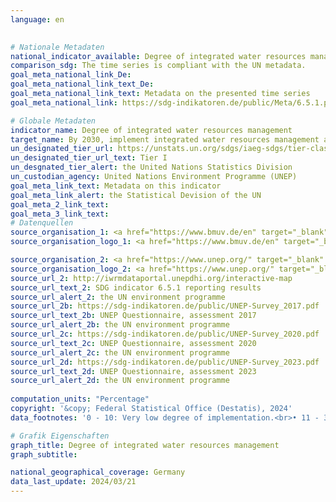 ```yaml
---
language: en
    

# Nationale Metadaten    
national_indicator_available: Degree of integrated water resources management implementation    
comparison_sdg: The time series is compliant with the UN metadata.    
goal_meta_national_link_De: 
goal_meta_national_link_text_De: 
goal_meta_national_link_text: Metadata on the presented time series
goal_meta_national_link: https://sdg-indikatoren.de/public/Meta/6.5.1.pdf    

# Globale Metadaten    
indicator_name: Degree of integrated water resources management    
target_name: By 2030, implement integrated water resources management at all levels, including through transboundary cooperation as appropriate    
un_designated_tier_url: https://unstats.un.org/sdgs/iaeg-sdgs/tier-classification/    
un_designated_tier_url_text: Tier I    
un_desgnated_tier_alert: the United Nations Statistics Division    
un_custodian_agency: United Nations Environment Programme (UNEP)    
goal_meta_link_text: Metadata on this indicator    
goal_meta_link_alert: the Statistical Devision of the UN    
goal_meta_2_link_text:     
goal_meta_3_link_text:         
# Datenquellen
source_organisation_1: <a href="https://www.bmuv.de/en" target="_blank" onclick="return confirm_alert('the Federal Ministry for the Environment, Nature Conservation, Nuclear Safety and Consumer Protection','En');" title="Click here to go to the website of the organisation Federal Ministry for the Environment, Nature Conservation, Nuclear Safety and Consumer Protection."> Federal Ministry for the Environment, Nature Conservation, Nuclear Safety and Consumer Protection </a>
source_organisation_logo_1: <a href="https://www.bmuv.de/en" target="_blank" onclick="return confirm_alert('the Federal Ministry for the Environment, Nature Conservation, Nuclear Safety and Consumer Protection','En');"><img src="https://sdg-indikatoren.de/public/OrgImgEn/bmuv.png" alt="Logo bmuv" style="height:60px; width:148px"/></a>

source_organisation_2: <a href="https://www.unep.org/" target="_blank" onclick="return confirm_alert('the UN environment programme','En');" title="Click here to go to the website of the organisation United Nations Environment Programme (UNEP)."> United Nations Environment Programme (UNEP) </a>
source_organisation_logo_2: <a href="https://www.unep.org/" target="_blank" onclick="return confirm_alert('the UN environment programme','En');"><img src="https://sdg-indikatoren.de/public/OrgImgEn/unep.png" alt="Logo unep" style="height:60px; width:148px"/></a>
source_url_2: http://iwrmdataportal.unepdhi.org/interactive-map
source_url_text_2: SDG indicator 6.5.1 reporting results
source_url_alert_2: the UN environment programme
source_url_2b: https://sdg-indikatoren.de/public/UNEP-Survey_2017.pdf
source_url_text_2b: UNEP Questionnaire, assessment 2017
source_url_alert_2b: the UN environment programme
source_url_2c: https://sdg-indikatoren.de/public/UNEP-Survey_2020.pdf
source_url_text_2c: UNEP Questionnaire, assessment 2020
source_url_alert_2c: the UN environment programme
source_url_2d: https://sdg-indikatoren.de/public/UNEP-Survey_2023.pdf
source_url_text_2d: UNEP Questionnaire, assessment 2023
source_url_alert_2d: the UN environment programme
    
computation_units: "Percentage"    
copyright: '&copy; Federal Statistical Office (Destatis), 2024'    
data_footnotes: '0 - 10: Very low degree of implementation.<br>• 11 - 30: Low degree of implementation.<br>• 31 - 50: Medium-low degree of implementation.<br>• 51 - 70: Medium-high degree of implementation.<br>• 71 - 90: High degree of implementation.<br>• 91 - 100: Very high degree of implementation.'    

# Grafik Eigenschaften    
graph_title: Degree of integrated water resources management
graph_subtitle:     

national_geographical_coverage: Germany    
data_last_update: 2024/03/21    
---
```


<span></span>